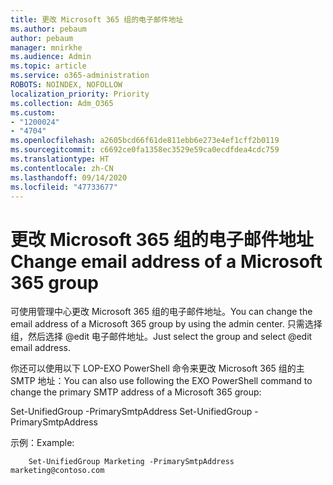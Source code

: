 ```yaml
---
title: 更改 Microsoft 365 组的电子邮件地址
ms.author: pebaum
author: pebaum
manager: mnirkhe
ms.audience: Admin
ms.topic: article
ms.service: o365-administration
ROBOTS: NOINDEX, NOFOLLOW
localization_priority: Priority
ms.collection: Adm_O365
ms.custom:
- "1200024"
- "4704"
ms.openlocfilehash: a2605bcd66f61de811ebb6e273e4ef1cff2b0119
ms.sourcegitcommit: c6692ce0fa1358ec3529e59ca0ecdfdea4cdc759
ms.translationtype: HT
ms.contentlocale: zh-CN
ms.lasthandoff: 09/14/2020
ms.locfileid: "47733677"
---
```

# <a name="change-email-address-of-a-microsoft-365-group"></a><span data-ttu-id="c3dd2-102">更改 Microsoft 365 组的电子邮件地址</span><span class="sxs-lookup"><span data-stu-id="c3dd2-102">Change email address of a Microsoft 365 group</span></span>

<span data-ttu-id="c3dd2-103">可使用管理中心更改 Microsoft 365 组的电子邮件地址。</span><span class="sxs-lookup"><span data-stu-id="c3dd2-103">You can change the email address of a Microsoft 365 group by using the admin center.</span></span> <span data-ttu-id="c3dd2-104">只需选择组，然后选择 @edit 电子邮件地址。</span><span class="sxs-lookup"><span data-stu-id="c3dd2-104">Just select the group and select @edit email address.</span></span>

<span data-ttu-id="c3dd2-105">你还可以使用以下 LOP-EXO PowerShell 命令来更改 Microsoft 365 组的主 SMTP 地址：</span><span class="sxs-lookup"><span data-stu-id="c3dd2-105">You can also use following the EXO PowerShell command to change the primary SMTP address of a Microsoft 365 group:</span></span>

<span data-ttu-id="c3dd2-106">Set-UnifiedGroup <Group Name> -PrimarySmtpAddress <new SMTP Address></span><span class="sxs-lookup"><span data-stu-id="c3dd2-106">Set-UnifiedGroup <Group Name> -PrimarySmtpAddress <new SMTP Address></span></span>

<span data-ttu-id="c3dd2-107">示例：</span><span class="sxs-lookup"><span data-stu-id="c3dd2-107">Example:</span></span>

```
    Set-UnifiedGroup Marketing -PrimarySmtpAddress marketing@contoso.com
```
